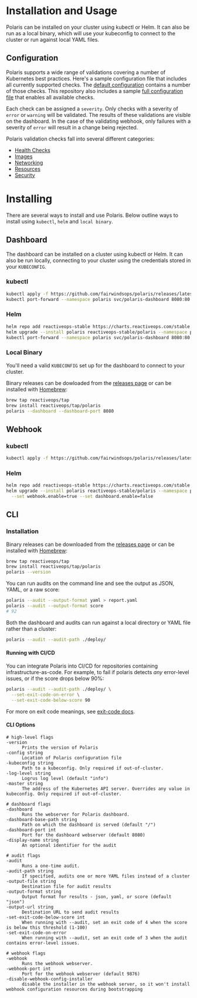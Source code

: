 # Installation and Usage
Polaris can be installed on your cluster using kubectl or Helm. It can also
be run as a local binary, which will use your kubeconfig to connect to the cluster
or run against local YAML files.

## Configuration

Polaris supports a wide range of validations covering a number of Kubernetes best practices. Here's a sample configuration file that includes all currently supported checks. The [default configuration](https://github.com/fairwindsops/polaris/blob/master/examples/config.yaml) contains a number of those checks. This repository also includes a sample [full configuration file](https://github.com/fairwindsops/polaris/blob/master/examples/config-full.yaml) that enables all available checks.

Each check can be assigned a `severity`. Only checks with a severity of `error` or `warning` will be validated. The results of these validations are visible on the dashboard. In the case of the validating webhook, only failures with a severity of `error` will result in a change being rejected.

Polaris validation checks fall into several different categories:

- [Health Checks](check-documentation/health-checks.md)
- [Images](check-documentation/images.md)
- [Networking](check-documentation/networking.md)
- [Resources](check-documentation/resources.md)
- [Security](check-documentation/security.md)

# Installing
There are several ways to install and use Polaris. Below outline ways to install using `kubectl`, `helm` and `local binary`.

## Dashboard
The dashboard can be installed on a cluster using kubectl or Helm. It can also be run locally,
connecting to your cluster using the credentials stored in your `KUBECONFIG`.

### kubectl
```bash
kubectl apply -f https://github.com/fairwindsops/polaris/releases/latest/download/dashboard.yaml
kubectl port-forward --namespace polaris svc/polaris-dashboard 8080:80
```
### Helm
```bash
helm repo add reactiveops-stable https://charts.reactiveops.com/stable
helm upgrade --install polaris reactiveops-stable/polaris --namespace polaris
kubectl port-forward --namespace polaris svc/polaris-dashboard 8080:80
```

### Local Binary
You'll need a valid `KUBECONFIG` set up for the dashboard to connect to your cluster.

Binary releases can be dowloaded from the [releases page](https://github.com/fairwindsops/polaris/releases)
or can be installed with [Homebrew](https://brew.sh/):
```bash
brew tap reactiveops/tap
brew install reactiveops/tap/polaris
polaris --dashboard --dashboard-port 8080
```

## Webhook
### kubectl
```bash
kubectl apply -f https://github.com/fairwindsops/polaris/releases/latest/download/webhook.yaml
```

### Helm
```bash
helm repo add reactiveops-stable https://charts.reactiveops.com/stable
helm upgrade --install polaris reactiveops-stable/polaris --namespace polaris \
  --set webhook.enable=true --set dashboard.enable=false
```

## CLI
### Installation
Binary releases can be downloaded from the [releases page](https://github.com/fairwindsops/polaris/releases)
or can be installed with [Homebrew](https://brew.sh/):
```bash
brew tap reactiveops/tap
brew install reactiveops/tap/polaris
polaris --version
```

You can run audits on the command line and see the output as JSON, YAML, or a raw score:
```bash
polaris --audit --output-format yaml > report.yaml
polaris --audit --output-format score
# 92
```

Both the dashboard and audits can run against a local directory or YAML file
rather than a cluster:
```bash
polaris --audit --audit-path ./deploy/
```

#### Running with CI/CD
You can integrate Polaris into CI/CD for repositories containing infrastructure-as-code.
For example, to fail if polaris detects *any* error-level issues, or if the score drops below 90%:
```bash
polaris --audit --audit-path ./deploy/ \
  --set-exit-code-on-error \
  --set-exit-code-below-score 90
```

For more on exit code meanings, see [exit-code docs](exit-codes.md).

#### CLI Options

```
# high-level flags
-version
      Prints the version of Polaris
-config string
      Location of Polaris configuration file
-kubeconfig string
      Path to a kubeconfig. Only required if out-of-cluster.
-log-level string
      Logrus log level (default "info")
-master string
      The address of the Kubernetes API server. Overrides any value in kubeconfig. Only required if out-of-cluster.

# dashboard flags
-dashboard
      Runs the webserver for Polaris dashboard.
-dashboard-base-path string
      Path on which the dashboard is served (default "/")
-dashboard-port int
      Port for the dashboard webserver (default 8080)
-display-name string
      An optional identifier for the audit

# audit flags
-audit
      Runs a one-time audit.
-audit-path string
      If specified, audits one or more YAML files instead of a cluster
-output-file string
      Destination file for audit results
-output-format string
      Output format for results - json, yaml, or score (default "json")
-output-url string
      Destination URL to send audit results
-set-exit-code-below-score int
      When running with --audit, set an exit code of 4 when the score is below this threshold (1-100)
-set-exit-code-on-error
      When running with --audit, set an exit code of 3 when the audit contains error-level issues.

# webhook flags
-webhook
      Runs the webhook webserver.
-webhook-port int
      Port for the webhook webserver (default 9876)
-disable-webhook-config-installer
      disable the installer in the webhook server, so it won't install webhook configuration resources during bootstrapping
```

